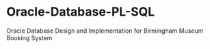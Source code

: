 # Oracle-Database-PL-SQL
Oracle Database Design and Implementation for Birmingham Museum Booking System
